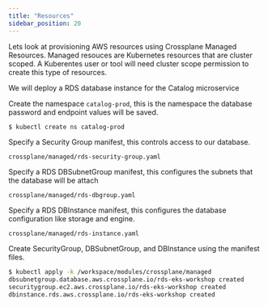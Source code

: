 ```yaml
---
title: "Resources"
sidebar_position: 20
---
```


Lets look at provisioning AWS resources using Crossplane Managed Resources.
Managed resouces are Kubernetes resources that are cluster scoped.
A Kuberentes user or tool will need cluster scope permission to create this type of resources.

We will deploy a RDS database instance for the Catalog microservice

Create the namespace `catalog-prod`, this is the namespace the database password and endpoint values will be saved.
```bash
$ kubectl create ns catalog-prod
```

Specify a Security Group manifest, this controls access to our database.
```file
crossplane/managed/rds-security-group.yaml
```
Specify a RDS DBSubnetGroup manifest, this configures the subnets that the database will be attach
```file
crossplane/managed/rds-dbgroup.yaml
```
Specify a RDS DBInstance manifest, this configures the database configuration like storage and engine.
```file
crossplane/managed/rds-instance.yaml
```

Create SecurityGroup, DBSubnetGroup, and DBInstance using the manifest files.
```bash
$ kubectl apply -k /workspace/modules/crossplane/managed
dbsubnetgroup.database.aws.crossplane.io/rds-eks-workshop created
securitygroup.ec2.aws.crossplane.io/rds-eks-workshop created
dbinstance.rds.aws.crossplane.io/rds-eks-workshop created
```

